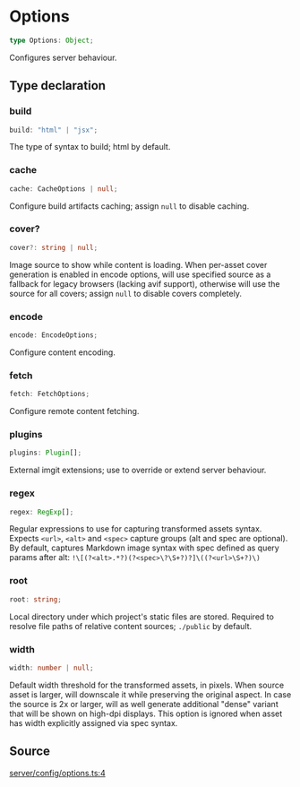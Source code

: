 # Options

```ts
type Options: Object;
```

Configures server behaviour.

## Type declaration

### build

```ts
build: "html" | "jsx";
```

The type of syntax to build; html by default.

### cache

```ts
cache: CacheOptions | null;
```

Configure build artifacts caching; assign `null` to disable caching.

### cover?

```ts
cover?: string | null;
```

Image source to show while content is loading. When per-asset cover generation is enabled
 in encode options, will use specified source as a fallback for legacy browsers (lacking avif support),
 otherwise will use the source for all covers; assign `null` to disable covers completely.

### encode

```ts
encode: EncodeOptions;
```

Configure content encoding.

### fetch

```ts
fetch: FetchOptions;
```

Configure remote content fetching.

### plugins

```ts
plugins: Plugin[];
```

External imgit extensions; use to override or extend server behaviour.

### regex

```ts
regex: RegExp[];
```

Regular expressions to use for capturing transformed assets syntax.
 Expects `<url>`, `<alt>` and `<spec>` capture groups (alt and spec are optional).
 By default, captures Markdown image syntax with spec defined as query params after alt:
 `!\[(?<alt>.*?)(?<spec>\?\S+?)?]\((?<url>\S+?)\)`

### root

```ts
root: string;
```

Local directory under which project's static files are stored. Required to resolve
 file paths of relative content sources; `./public` by default.

### width

```ts
width: number | null;
```

Default width threshold for the transformed assets, in pixels. When source asset is larger,
 will downscale it while preserving the original aspect. In case the source is 2x or larger,
 will as well generate additional "dense" variant that will be shown on high-dpi displays.
 This option is ignored when asset has width explicitly assigned via spec syntax.

## Source

[server/config/options.ts:4](https://github.com/Elringus/Imgit/blob/157689c/src/server/config/options.ts#L4)
